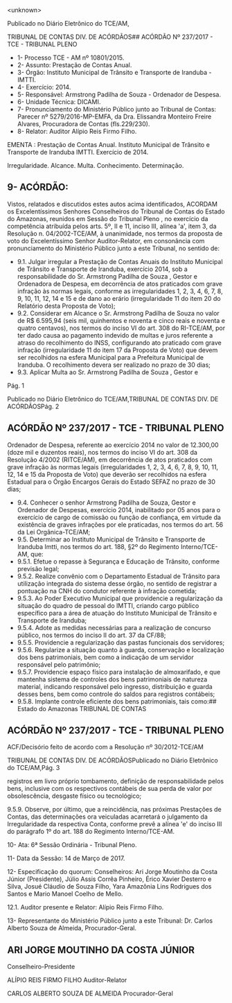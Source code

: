 &lt;unknown&gt;

Publicado  no  Diário Eletrônico do TCE/AM,

TRIBUNAL DE CONTAS DIV. DE  ACÓRDÃOS## ACÓRDÃO Nº 237/2017 - TCE - TRIBUNAL PLENO

- 1- Processo TCE - AM nº 10801/2015.
- 2- Assunto: Prestação de Contas Anual.
- 3- Órgão: Instituto Municipal de Trânsito e Transporte de Iranduba - IMTTI.
- 4- Exercício: 2014.
- 5- Responsável: Armstrong Padilha de Souza - Ordenador de Despesa.
- 6- Unidade Técnica: DICAMI.
- 7- Pronunciamento  do Ministério  Público  junto  ao Tribunal  de Contas: Parecer  nº 5279/2016-MP-EMFA,  da  Dra.  Elissandra  Monteiro  Freire  Alvares,  Procuradora  de Contas (fls.229/230).
- 8- Relator: Auditor Alípio Reis Firmo Filho.

EMENTA : Prestação  de  Contas  Anual. Instituto Municipal  de  Trânsito  e  Transporte  de  Iranduba  IMTTI. Exercício de 2014.

Irregularidade. Alcance. Multa. Conhecimento. Determinação.

## 9- ACÓRDÃO:

Vistos, relatados e discutidos estes autos acima identificados, ACORDAM os Excelentíssimos Senhores Conselheiros do Tribunal de Contas do Estado do Amazonas, reunidos em Sessão do Tribunal Pleno , no exercício da competência atribuída pelos arts. 5º, II e 11, inciso III, alínea 'a', item 3, da Resolução n. 04/2002-TCE/AM, à unanimidade, nos termos da proposta de voto do Excelentíssimo  Senhor Auditor-Relator, em consonância com pronunciamento do Ministério Público junto a este Tribunal, no sentido de:

- 9.1. Julgar irregular a Prestação de Contas Anuais do Instituto Municipal de Trânsito e Transporte de Iranduba, exercício 2014, sob a responsabilidade  do Sr. Armstrong Padilha de Souza , Gestor e Ordenadora de Despesa, em decorrência de atos praticados com grave infração às normas legais, conforme as irregularidades 1, 2, 3, 4, 6, 7, 8, 9, 10, 11, 12, 14 e 15 e de dano ao erário (irregularidade 11 do item 20 do Relatório desta Proposta de Voto);
- 9.2. Considerar em  Alcance o Sr. Armstrong Padilha de Souza no  valor de R$ 6.595,94 (seis mil, quinhentos e noventa e cinco reais e noventa e quatro centavos), nos termos do inciso VI do art. 308 do RI-TCE/AM, por ter  dado  causa  ao  pagamento  indevido  de  multas  e  juros  referente  a atraso do recolhimento do INSS, configurando ato praticado com grave infração (irregularidade 11 do item 17 da Proposta de Voto) que devem ser  recolhidos  na  esfera Municipal  para  a  Prefeitura Municipal  de Iranduba. O recolhimento devera ser realizado no prazo de 30 dias;
- 9.3. Aplicar Multa ao Sr. Armstrong Padilha de Souza , Gestor e

Pág. 1

Publicado  no  Diário Eletrônico do TCE/AM,TRIBUNAL DE CONTAS DIV. DE  ACÓRDÃOSPág. 2

## ACÓRDÃO Nº 237/2017 - TCE - TRIBUNAL PLENO

Ordenador  de  Despesa,  referente  ao  exercício 2014 no valor de 12.300,00 (doze mil e duzentos reais), nos termos do inciso VI  do art. 308 da Resolução 4/2002 (RITCE/AM), em  decorrência de atos praticados com grave infração às normas legais (irregularidades 1, 2, 3, 4, 6, 7, 8, 9, 10, 11, 12, 14 e 15 da Proposta de Voto) que deverão ser recolhidos na esfera Estadual para o Órgão Encargos Gerais do Estado SEFAZ no prazo de 30 dias;

- 9.4. Conhecer o  senhor Armstrong Padilha de Souza,  Gestor e Ordenador de Despesas, exercício 2014, inabilitado por 05 anos para o exercício de cargo de comissão ou função de confiança, em virtude da existência de graves  infrações  por  ele  praticadas,  nos  termos  do  art.  56  da  Lei Orgânica-TCE/AM;
- 9.5. Determinar ao Instituto Municipal de Trânsito e Transporte de Iranduba Imtti, nos termos do art. 188, §2º do Regimento Interno/TCE-AM, que:
- 9.5.1. Efetue o repasse à Segurança e Educação de Trânsito, conforme previsão legal;
- 9.5.2. Realize convênio com o Departamento Estadual de Trânsito para utilização integrada do sistema desse órgão, no sentido de registrar a pontuação na CNH do condutor referente à infração cometida;
- 9.5.3. Ao Poder Executivo Municipal que providencie a regularização da situação do quadro  de pessoal  do IMTTI, criando cargo público específico para a área  de atuação do  Instituto  Municipal de Trânsito e Transporte de Iranduba;
- 9.5.4. Adote  as  medidas  necessárias  para  a  realização  de  concurso público, nos termos do inciso II do art. 37 da CF/88;
- 9.5.5. Providencie a regularização das pastas funcionais dos servidores;
- 9.5.6. Regularize a situação quanto à guarda, conservação e localização dos bens patrimoniais, bem como a indicação de um servidor responsável pelo patrimônio;
- 9.5.7. Providencie espaço físico para instalação de almoxarifado, e que mantenha  sistema  de  controles  dos  bens  patrimoniais  de  natureza material,  indicando  responsável  pelo  ingresso,  distribuição  e  guarda desses bens, bem como controle do saldos para registros contábeis;
- 9.5.8. Implante  controle  eficiente  dos  bens  patrimoniais,  tais  como:## Estado do Amazonas TRIBUNAL DE CONTAS

## ACÓRDÃO Nº 237/2017 - TCE - TRIBUNAL PLENO

ACF/Decisório feito de acordo com a Resolução nº 30/2012-TCE/AM

TRIBUNAL DE CONTAS DIV. DE  ACÓRDÃOSPublicado  no  Diário Eletrônico do TCE/AM,Pág. 3

registros  em  livro  próprio  tombamento,  definição  de  responsabilidade pelos  bens,  inclusive  com  os  respectivos  contábeis  de  sua  perda  de valor por obsolescência, desgaste físico ou tecnológico;

9.5.9. Observe, por último, que a reincidência, nas próximas Prestações de Contas, das determinações ora veiculadas acarretará  o julgamento da  Irregularidade da respectiva Conta, conforme prevê a alínea 'e' do inciso III do parágrafo 1º do art. 188 do Regimento Interno/TCE-AM.

10-  Ata: 6ª Sessão Ordinária - Tribunal Pleno.

11-  Data da Sessão: 14 de Março de 2017.

12-  Especificação  do  quorum: Conselheiros: Ari Jorge  Moutinho  da  Costa  Júnior (Presidente),  Júlio  Assis  Corrêa  Pinheiro,  Érico  Xavier  Desterro  e  Silva,  Josué Cláudio de Souza Filho, Yara Amazônia Lins Rodrigues dos Santos e Mario Manoel Coelho de Mello.

12.1. Auditor presente e Relator: Alípio Reis Firmo Filho.

13-  Representante  do  Ministério  Público  junto  a  este Tribunal: Dr. Carlos  Alberto Souza de Almeida, Procurador-Geral.

## ARI JORGE MOUTINHO DA COSTA JÚNIOR

Conselheiro-Presidente

ALÍPIO REIS FIRMO FILHO Auditor-Relator

CARLOS ALBERTO SOUZA DE ALMEIDA Procurador-Geral